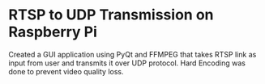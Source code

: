 # RTSP to UDP Transmission on Raspberry Pi
 Created a GUI application using PyQt and FFMPEG that takes RTSP link as input from user and transmits it over UDP protocol. Hard Encoding was done to prevent video quality loss.
